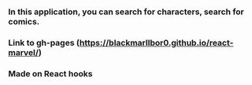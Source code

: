 ### In this application, you can search for characters, search for comics.

### Link to gh-pages (https://blackmarllbor0.github.io/react-marvel/)

### Made on React hooks
